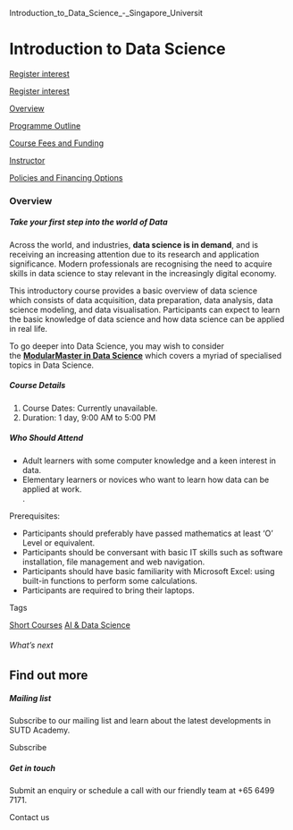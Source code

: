 Introduction_to_Data_Science_-_Singapore_Universit



Introduction to Data Science
============================

[Register interest](/admissions/academy/short-courses/short-courses-register-your-interest/?coursename=introduction-to-data-science)

[Register interest](/admissions/academy/short-courses/short-courses-register-your-interest/?coursename=introduction-to-data-science)

[Overview](/course/introduction-to-data-science/#tabs)

[Programme Outline](/course/introduction-to-data-science/programme-outline/#tabs)

[Course Fees and Funding](/course/introduction-to-data-science/course-fees-and-funding/#tabs)

[Instructor](/course/introduction-to-data-science/instructor/#tabs)

[Policies and Financing Options](/course/introduction-to-data-science/policies-and-financing-options/#tabs)

### Overview

##### **Take your first step into the world of Data**

Across the world, and industries, **data science is in demand**, and is receiving an increasing attention due to its research and application significance. Modern professionals are recognising the need to acquire skills in data science to stay relevant in the increasingly digital economy.

This introductory course provides a basic overview of data science which consists of data acquisition, data preparation, data analysis, data science modeling, and data visualisation. Participants can expect to learn the basic knowledge of data science and how data science can be applied in real life.

To go deeper into Data Science, you may wish to consider the **[ModularMaster in Data Science](/course/ModularMaster-in-Data-Science "Learn more")** which covers a myriad of specialised topics in Data Science.

##### **Course Details**

1. Course Dates: Currently unavailable.
2. Duration: 1 day, 9:00 AM to 5:00 PM

##### **Who Should Attend**

* Adult learners with some computer knowledge and a keen interest in data.
* Elementary learners or novices who want to learn how data can be applied at work.  
  .

Prerequisites:

* Participants should preferably have passed mathematics at least ‘O’ Level or equivalent.
* Participants should be conversant with basic IT skills such as software installation, file management and web navigation.
* Participants should have basic familiarity with Microsoft Excel: using built-in functions to perform some calculations.
* Participants are required to bring their laptops.

Tags

[Short Courses](/admissions/academy/courses-and-modules/?academy-type-course=780)
[AI & Data Science](/admissions/academy/courses-and-modules/?discipline=782)

###### What’s next

Find out more
-------------

##### Mailing list

Subscribe to our mailing list and learn about the latest developments in SUTD Academy.

Subscribe

##### Get in touch

Submit an enquiry or schedule a call with our friendly team at +65 6499 7171.

Contact us

